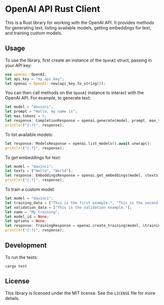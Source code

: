 # OpenAI API Rust Client
This is a Rust library for working with the OpenAI API. It provides methods for generating text, listing available models, getting embeddings for text, and training custom models.

## Usage

To use the library, first create an instance of the `OpenAI` struct, passing in your API key:

```rust
use openai::OpenAI;
let api_key = "my_api_key";
let openai = OpenAI::new(api_key.to_string());
```

You can then call methods on the `OpenAI` instance to interact with the OpenAI API. For example, to generate text:

```rust
let model = "davinci";
let prompt = "Hello, my name is";
let max_tokens = 5;
let response: CompletionResponse = openai.generate(model, prompt, max_tokens).await.unwrap();
println!("{:?}", response);
```

To list available models:

```rust
let response: ModelsResponse = openai.list_models().await.unwrap();
println!("{:?}", response);
```

To get embeddings for text:

```rust
let model = "davinci";
let texts = ["Hello", "World"];
let response: EmbeddingsResponse = openai.get_embeddings(model, &texts).await.unwrap();
println!("{:?}", response);
```

To train a custom model:

```rust
let model = "davinci";
let training_data = ["This is the first example.", "This is the second example."];
let validation_data = ["This is the validation example."];
let name = "My training";
let model_id = None;
let options = None;
let response: TrainingResponse = openai.create_training(model, &training_data, &validation_data, name, model_id, options).await.unwrap();
println!("{:?}", response);
```

## Development

To run the tests:

```
cargo test
```

## License

This library is licensed under the MIT license. See the `LICENSE` file for more details.